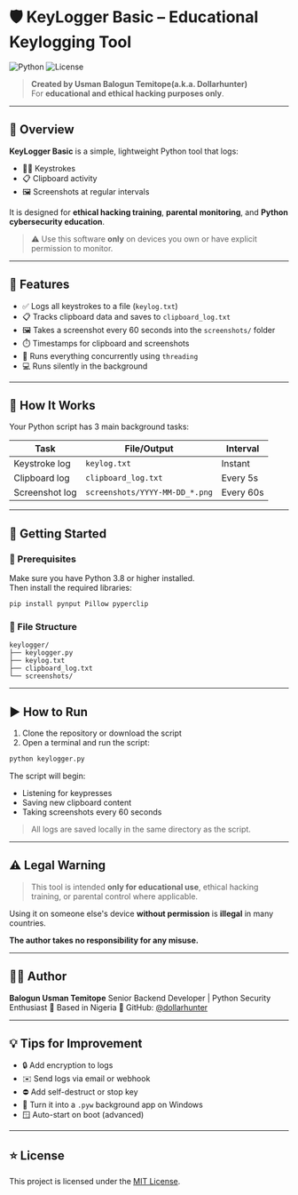 

# 🛡️ KeyLogger Basic – Educational Keylogging Tool

![Python](https://img.shields.io/badge/Python-3.8+-blue)
![License](https://img.shields.io/badge/license-MIT-green)

> **Created by Usman Balogun Temitope(a.k.a. Dollarhunter)**  
> For **educational and ethical hacking purposes only**.

---

## 📌 Overview

**KeyLogger Basic** is a simple, lightweight Python tool that logs:

- 👨‍💻 Keystrokes
- 📋 Clipboard activity
- 🖼️ Screenshots at regular intervals

It is designed for **ethical hacking training**, **parental monitoring**, and **Python cybersecurity education**.

> ⚠️ Use this software **only** on devices you own or have explicit permission to monitor.

---

## 📁 Features

- ✅ Logs all keystrokes to a file (`keylog.txt`)
- 📋 Tracks clipboard data and saves to `clipboard_log.txt`
- 🖼️ Takes a screenshot every 60 seconds into the `screenshots/` folder
- ⏱️ Timestamps for clipboard and screenshots
- 🔄 Runs everything concurrently using `threading`
- 💻 Runs silently in the background

---

## 🧾 How It Works

Your Python script has 3 main background tasks:

| Task            | File/Output                  | Interval  |
|-----------------|------------------------------|-----------|
| Keystroke log   | `keylog.txt`                 | Instant   |
| Clipboard log   | `clipboard_log.txt`          | Every 5s  |
| Screenshot log  | `screenshots/YYYY-MM-DD_*.png` | Every 60s |

---

## 🚀 Getting Started

### 🔧 Prerequisites

Make sure you have Python 3.8 or higher installed.  
Then install the required libraries:

```bash
pip install pynput Pillow pyperclip
````

### 📂 File Structure

```
keylogger/
├── keylogger.py
├── keylog.txt
├── clipboard_log.txt
└── screenshots/
```

---

## ▶️ How to Run

1. Clone the repository or download the script
2. Open a terminal and run the script:

```bash
python keylogger.py
```

The script will begin:

* Listening for keypresses
* Saving new clipboard content
* Taking screenshots every 60 seconds

> All logs are saved locally in the same directory as the script.

---

## ⚠️ Legal Warning

> This tool is intended **only for educational use**, ethical hacking training, or parental control where applicable.

Using it on someone else's device **without permission** is **illegal** in many countries.

**The author takes no responsibility for any misuse.**

---

## 👨‍💻 Author

**Balogun Usman Temitope**
Senior Backend Developer | Python Security Enthusiast
📍 Based in Nigeria
🔗 GitHub: [@dollarhunter](https://github.com/usmanbalogun044) 

---

## 💡 Tips for Improvement

* 🔒 Add encryption to logs
* ✉️ Send logs via email or webhook
* ⛔ Add self-destruct or stop key
* 🧪 Turn it into a `.pyw` background app on Windows
* 🪟 Auto-start on boot (advanced)

---

## ⭐ License

This project is licensed under the [MIT License](LICENSE).

